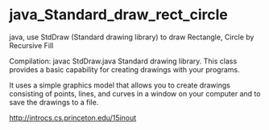 # java_Standard_draw_rect_circle
java, use StdDraw (Standard drawing library) to draw Rectangle, Circle by Recursive Fill

Compilation:  javac StdDraw.java
Standard drawing library. This class provides a basic capability for creating drawings with your programs.

It uses a simple graphics model that allows you to create drawings consisting of points, lines, and curves in a window on your computer and to save the drawings to a file.

http://introcs.cs.princeton.edu/15inout

